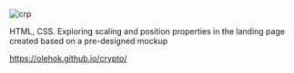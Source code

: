 ![crp](https://github.com/user-attachments/assets/a8aa72b9-eb08-4afd-8430-9f633c1eac7b)

HTML, CSS. Exploring scaling and position properties in the landing page created based on a pre-designed mockup

https://olehok.github.io/crypto/
